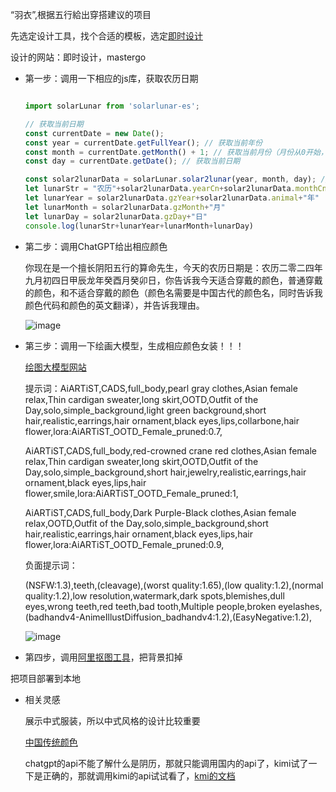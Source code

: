“羽衣”,根据五行給出穿搭建议的项目




先选定设计工具，找个合适的模板，选定[即时设计](https://js.design/)

设计的网站：即时设计，mastergo

- 第一步：调用一下相应的js库，获取农历日期
    
    
    ```jsx
    
    import solarLunar from 'solarlunar-es';
    
    // 获取当前日期
    const currentDate = new Date();
    const year = currentDate.getFullYear(); // 获取当前年份
    const month = currentDate.getMonth() + 1; // 获取当前月份（月份从0开始，所以加1）
    const day = currentDate.getDate(); // 获取当前日期
    
    const solar2lunarData = solarLunar.solar2lunar(year, month, day); // 输入的日子为公历
    let lunarStr = "农历"+solar2lunarData.yearCn+solar2lunarData.monthCn+solar2lunarData.dayCn+"日"
    let lunarYear = solar2lunarData.gzYear+solar2lunarData.animal+"年"
    let lunarMonth = solar2lunarData.gzMonth+"月"
    let lunarDay = solar2lunarData.gzDay+"日"
    console.log(lunarStr+lunarYear+lunarMonth+lunarDay)
    
    ```
    
- 第二步：调用ChatGPT给出相应颜色
    
    你现在是一个擅长阴阳五行的算命先生，今天的农历日期是：农历二零二四年九月初四日甲辰龙年癸酉月癸卯日，你告诉我今天适合穿戴的颜色，普通穿戴的颜色，和不适合穿戴的颜色（颜色名需要是中国古代的颜色名，同时告诉我颜色代码和颜色的英文翻译），并告诉我理由。
    
     ![image](https://github.com/user-attachments/assets/ccd4d25a-f323-4794-998c-fd392be814a2)

    
- 第三步：调用一下绘画大模型，生成相应颜色女装！！！
    
    [绘图大模型网站](https://www.liblib.art/)
    
    提示词：AiARTiST,CADS,full_body,pearl gray clothes,Asian female relax,Thin cardigan sweater,long skirt,OOTD,Outfit of the Day,solo,simple_background,light green background,short hair,realistic,earrings,hair ornament,black eyes,lips,collarbone,hair flower,lora:AiARTiST_OOTD_Female_pruned:0.7,
    
    AiARTiST,CADS,full_body,red-crowned crane red clothes,Asian female relax,Thin cardigan sweater,long skirt,OOTD,Outfit of the Day,solo,simple_background,short hair,jewelry,realistic,earrings,hair ornament,black eyes,lips,hair flower,smile,lora:AiARTiST_OOTD_Female_pruned:1,
    
    AiARTiST,CADS,full_body,Dark Purple-Black clothes,Asian female relax,OOTD,Outfit of the Day,solo,simple_background,short hair,realistic,earrings,hair ornament,black eyes,lips,hair flower,lora:AiARTiST_OOTD_Female_pruned:0.9,
    
    负面提示词：
    
    (NSFW:1.3),teeth,(cleavage),(worst quality:1.65),(low quality:1.2),(normal quality:1.2),low resolution,watermark,dark spots,blemishes,dull eyes,wrong teeth,red teeth,bad tooth,Multiple people,broken eyelashes,(badhandv4-AnimeIllustDiffusion_badhandv4:1.2),(EasyNegative:1.2),
    
    ![image](https://github.com/user-attachments/assets/1785c2b1-2fee-4af7-8d72-88faf129548d)

    
- 第四步，调用[阿里抠图工具](https://vision.aliyun.com/experience/detail?spm=a2cvz.27718152.J_9280759530.10.1f917e821maLI6&tagName=imageseg&children=SegmentHDBody)，把背景扣掉

把项目部署到本地

- 相关灵感
    
    展示中式服装，所以中式风格的设计比较重要
    
    [中国传统颜色](https://js.design/f/aC8duf?p=5UnSvAU40y&mode=design&linkelement=xXCbGsOFb0SJaIpVou4hs)
    
    chatgpt的api不能了解什么是阴历，那就只能调用国内的api了，kimi试了一下是正确的，那就调用kimi的api试试看了，[kmi的文档](https://platform.moonshot.cn/docs/guide/start-using-kimi-api)
